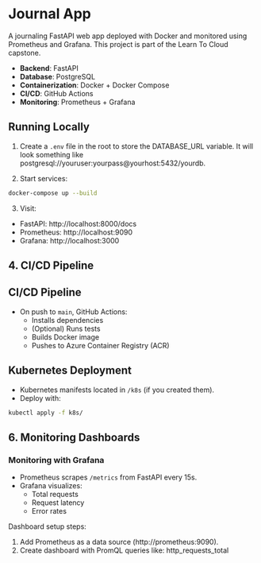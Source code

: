 # Journal App

A journaling FastAPI web app deployed with Docker and monitored using Prometheus and Grafana. This project is part of the Learn To Cloud capstone.

- **Backend**: FastAPI
- **Database**: PostgreSQL
- **Containerization**: Docker + Docker Compose
- **CI/CD**: GitHub Actions
- **Monitoring**: Prometheus + Grafana

## Running Locally

1. Create a `.env` file in the root to store the DATABASE_URL variable. It will look something like postgresql://youruser:yourpass@yourhost:5432/yourdb.

2. Start services:

```bash
docker-compose up --build
```

3. Visit:
- FastAPI: http://localhost:8000/docs
- Prometheus: http://localhost:9090
- Grafana: http://localhost:3000

## 4. **CI/CD Pipeline**

## CI/CD Pipeline

- On push to `main`, GitHub Actions:
  - Installs dependencies
  - (Optional) Runs tests
  - Builds Docker image
  - Pushes to Azure Container Registry (ACR)

## Kubernetes Deployment

- Kubernetes manifests located in `/k8s` (if you created them).
- Deploy with:

```bash
kubectl apply -f k8s/
```
## 6. **Monitoring Dashboards**

### Monitoring with Grafana

- Prometheus scrapes `/metrics` from FastAPI every 15s.
- Grafana visualizes:
  - Total requests
  - Request latency
  - Error rates

Dashboard setup steps:
1. Add Prometheus as a data source (http://prometheus:9090).
2. Create dashboard with PromQL queries like: http_requests_total
